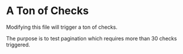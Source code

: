 # A Ton of Checks

Modifying this file will trigger a ton of checks.

The purpose is to test pagination which requires more than 30 checks triggered.

<!--
    Random content for testing: test20
-->
